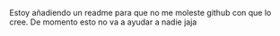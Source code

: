 Estoy añadiendo un readme para que no me moleste github con que lo cree. De momento esto no va a ayudar a nadie jaja
